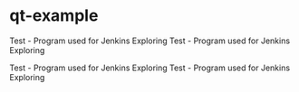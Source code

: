 # qt-example
Test - Program used for Jenkins Exploring 
Test - Program used for Jenkins Exploring 

Test - Program used for Jenkins Exploring 
Test - Program used for Jenkins Exploring 





